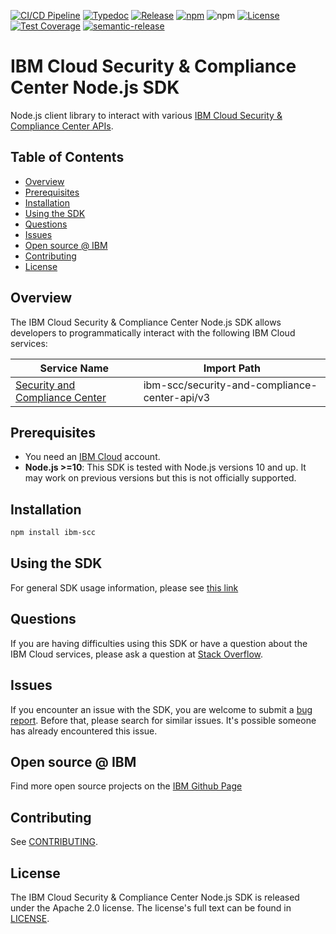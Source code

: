 [![CI/CD Pipeline](https://github.com/IBM/scc-node-sdk/actions/workflows/main.yaml/badge.svg)](https://github.com/IBM/scc-node-sdk/actions/workflows/main.yaml)
[![Typedoc](https://img.shields.io/static/v1?label=typedoc&message=latest&color=blue)](http://IBM.github.io/scc-node-sdk)
[![Release](https://img.shields.io/github/v/release/IBM/scc-node-sdk)](https://img.shields.io/github/v/release/IBM/scc-node-sdk)
[![npm](https://img.shields.io/npm/v/ibm-scc)](https://www.npmjs.com/package/ibm-scc)
![npm](https://img.shields.io/npm/dm/ibm-scc)
[![License](https://img.shields.io/badge/License-Apache%202.0-blue.svg)](https://opensource.org/licenses/Apache-2.0)
[![Test Coverage](https://api.codeclimate.com/v1/badges/d9ee122b1df32e1da7f2/test_coverage)](https://codeclimate.com/github/IBM/scc-node-sdk/test_coverage)
[![semantic-release](https://img.shields.io/badge/%20%20%F0%9F%93%A6%F0%9F%9A%80-semantic--release-e10079.svg)](https://github.com/semantic-release/semantic-release)


# IBM Cloud Security & Compliance Center Node.js SDK

Node.js client library to interact with various 
[IBM Cloud Security & Compliance Center APIs](https://cloud.ibm.com/apidocs/security-compliance?code=node).

## Table of Contents

<!--
  The TOC below is generated using the `markdown-toc` node package.

      https://github.com/jonschlinkert/markdown-toc

  You should regenerate the TOC after making changes to this file.

      npx markdown-toc -i README.md
  -->

<!-- toc -->

- [Overview](#overview)
- [Prerequisites](#prerequisites)
- [Installation](#installation)
- [Using the SDK](#using-the-sdk)
- [Questions](#questions)
- [Issues](#issues)
- [Open source @ IBM](#open-source--ibm)
- [Contributing](#contributing)
- [License](#license)

<!-- tocstop -->

<!-- --------------------------------------------------------------- -->
## Overview

The IBM Cloud Security & Compliance Center Node.js SDK allows developers to programmatically interact with the following 
IBM Cloud services:


Service Name | Import Path
--- | ---
[Security and Compliance Center](https://cloud.ibm.com/apidocs/security-compliance/) | ibm-scc/security-and-compliance-center-api/v3

## Prerequisites
* You need an [IBM Cloud][ibm-cloud-onboarding] account.
* **Node.js >=10**: This SDK is tested with Node.js versions 10 and up. It may work on previous versions but this is not officially supported.

[ibm-cloud-onboarding]: http://cloud.ibm.com/registration

## Installation

```sh
npm install ibm-scc
```

## Using the SDK
For general SDK usage information, please see [this link](https://github.com/IBM/ibm-cloud-sdk-common/blob/main/README.md)

## Questions

If you are having difficulties using this SDK or have a question about the IBM Cloud services,
please ask a question at
[Stack Overflow](http://stackoverflow.com/questions/ask?tags=ibm-cloud).

## Issues
If you encounter an issue with the SDK, you are welcome to submit
a [bug report](https://github.com/IBM/scc-node-sdk/issues).
Before that, please search for similar issues. It's possible someone has
already encountered this issue.

## Open source @ IBM
Find more open source projects on the [IBM Github Page](http://ibm.github.io/)

## Contributing
See [CONTRIBUTING](CONTRIBUTING.md).

## License

The IBM Cloud Security & Compliance Center Node.js SDK is released under the Apache 2.0 license.
The license's full text can be found in
[LICENSE](LICENSE).
